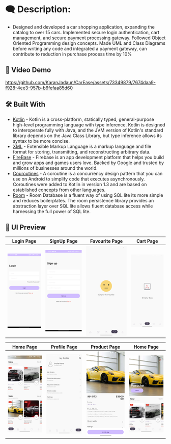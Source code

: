# 🗨️ Description: 
* Designed and developed a car shopping application, expanding the catalog to over 15 cars. Implemented secure login authentication, cart management, and secure payment processing gateway. Followed Object Oriented Programming design concepts. Made UML and Class Diagrams before writing any code and integrated a payment gateway, can contribute to reduction in purchase process time by 10%

## 🎥 Video Demo
https://github.com/KaranJadaun/CarEase/assets/73349879/7674daa9-f928-4ee3-957b-b6fefaa85d60

## 🛠 Built With  

- [Kotlin](https://kotlinlang.org/) - Kotlin is a cross-platform, statically typed, general-purpose high-level programming language with type inference. Kotlin is designed to interoperate fully with Java, and the JVM version of Kotlin's standard library depends on the Java Class Library, but type inference allows its syntax to be more concise.
- [XML](https://www.xml.com/) - Extensible Markup Language is a markup language and file format for storing, transmitting, and reconstructing arbitrary data.
- [FireBase](https://firebase.google.com/) - Firebase is an app development platform that helps you build and grow apps and games users love. Backed by Google and trusted by millions of businesses around the world.
- [Couroutines](https://developer.android.com/kotlin/coroutines) - A coroutine is a concurrency design pattern that you can use on Android to simplify code that executes asynchronously. Coroutines were added to Kotlin in version 1.3 and are based on established concepts from other languages.
- [Room](https://developer.android.com/reference/android/arch/persistence/room/RoomDatabase) - Room Database is a fluent way of using SQL lite its more simple and reduces boilerplates. The room persistence library provides an abstraction layer over SQL lite allows fluent database access while harnessing the full power of SQL lite.

## 📸 UI Preview

Login Page | SignUp Page | Favourite Page | Cart Page | 
--- | --- | --- | --- |
<img src = "https://github.com/KaranJadaun/CarEase/blob/master/loginPage.png"> | <img src = "https://github.com/KaranJadaun/CarEase/blob/master/signUpPage.png"> | <img src = "https://github.com/KaranJadaun/CarEase/blob/master/favPage1.png"> | <img src = "https://github.com/KaranJadaun/CarEase/blob/master/bagPage1.png">


Home Page | Profile Page | Product Page | Home Page |
--- | --- | --- |  --- |
<img src = "https://github.com/KaranJadaun/CarEase/blob/master/homePage1.png"> | <img src = "https://github.com/KaranJadaun/CarEase/blob/master/profilePage1.png"> | <img src = "https://github.com/KaranJadaun/CarEase/blob/master/productPage1.png"> | <img src = "https://github.com/KaranJadaun/CarEase/blob/master/homePage2.png" >
